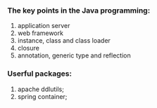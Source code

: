 ### The key points in the Java programming:

1. application server
2. web framework
3. instance, class and class loader
4. closure
5. annotation, generic type and reflection

### Userful packages:

1. apache ddlutils;
2. spring container;
